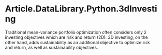 # Article.DataLibrary.Python.3dInvesting
Traditional mean-variance portfolio optimization often considers only 2 investing objectives which are risk and return (2D). 3D investing, on the other hand, adds sustainability as an additional objective to optimize risk and return, as well as sustainability objectives.
